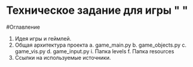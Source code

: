 # Техническое задание для игры "  "

#Оглавление
1. Идея игры и геймлей.
2. Общая архитектура проекта
a. game_main.py
b. game_objects.py
c. game_vis.py
d. game_input.py
i. Папка levels
f. Папка resources
3. Ссылки на используемые источники.

